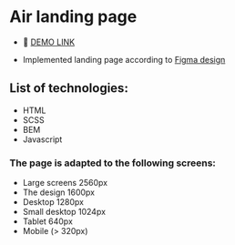 # Air landing page

- 👀 [DEMO LINK](https://sheva10barca.github.io/air-landing/)

- Implemented landing page according to [Figma design](https://www.figma.com/file/7qwsWggv9BAxMi2VPhBuPr/Air-(formerly-Dia)?node-id=9138%3A35)

## List of technologies:
- HTML
- SCSS
- BEM
- Javascript

### The page is adapted to the following screens:
- Large screens 2560px
- The design 1600px
- Desktop 1280px
- Small desktop 1024px
- Tablet 640px
- Mobile (> 320px)
